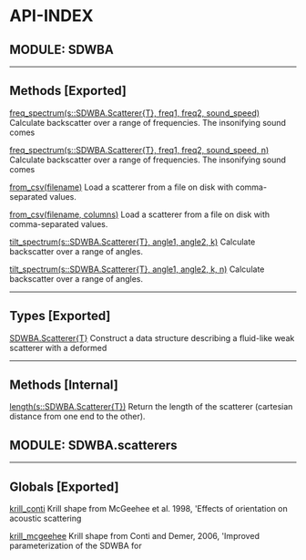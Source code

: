 # API-INDEX


## MODULE: SDWBA

---

## Methods [Exported]

[freq_spectrum(s::SDWBA.Scatterer{T},  freq1,  freq2,  sound_speed)](SDWBA.md#method__freq_spectrum.1)  Calculate backscatter over a range of frequencies.  The insonifying sound comes

[freq_spectrum(s::SDWBA.Scatterer{T},  freq1,  freq2,  sound_speed,  n)](SDWBA.md#method__freq_spectrum.2)  Calculate backscatter over a range of frequencies.  The insonifying sound comes

[from_csv(filename)](SDWBA.md#method__from_csv.1)  Load a scatterer from a file on disk with comma-separated values.

[from_csv(filename,  columns)](SDWBA.md#method__from_csv.2)  Load a scatterer from a file on disk with comma-separated values.

[tilt_spectrum(s::SDWBA.Scatterer{T},  angle1,  angle2,  k)](SDWBA.md#method__tilt_spectrum.1)  Calculate backscatter over a range of angles.

[tilt_spectrum(s::SDWBA.Scatterer{T},  angle1,  angle2,  k,  n)](SDWBA.md#method__tilt_spectrum.2)  Calculate backscatter over a range of angles.

---

## Types [Exported]

[SDWBA.Scatterer{T}](SDWBA.md#type__scatterer.1)  Construct a data structure describing a fluid-like weak scatterer with a deformed

---

## Methods [Internal]

[length(s::SDWBA.Scatterer{T})](SDWBA.md#method__length.1)  Return the length of the scatterer (cartesian distance from one end to the other).

## MODULE: SDWBA.scatterers

---

## Globals [Exported]

[krill_conti](SDWBA.scatterers.md#global__krill_conti.1)  Krill shape from McGeehee et al. 1998, 'Effects of orientation on acoustic scattering

[krill_mcgeehee](SDWBA.scatterers.md#global__krill_mcgeehee.1)  Krill shape from Conti and Demer, 2006, 'Improved parameterization of the SDWBA for 

